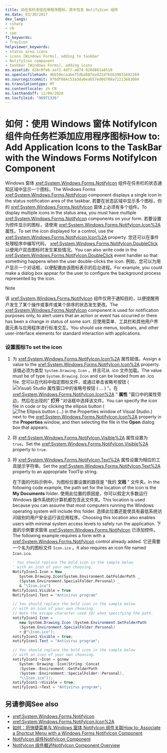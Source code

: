 ```yaml
---
title: 向任务栏添加应用程序图标，其中包含 NotifyIcon 组件
ms.date: 03/30/2017
dev_langs:
- csharp
- vb
- cpp
f1_keywords:
- TrayIcon
helpviewer_keywords:
- status area icons
- icons [Windows Forms], adding to taskbar
- NotifyIcon component
- taskbar [Windows Forms], adding icons
ms.assetid: d28c0fe6-aaf2-4df7-ad74-928d861a8510
ms.openlocfilehash: 46b50ecaabe75dba08fea922d7b5639031692269
ms.sourcegitcommit: 9f6df084c53a3da0ea657ed0d708a72213683084
ms.translationtype: MT
ms.contentlocale: zh-CN
ms.lasthandoff: 12/09/2020
ms.locfileid: "96971326"
---
```

# <a name="how-to-add-application-icons-to-the-taskbar-with-the-windows-forms-notifyicon-component"></a><span data-ttu-id="0977b-102">如何：使用 Windows 窗体 NotifyIcon 组件向任务栏添加应用程序图标</span><span class="sxs-lookup"><span data-stu-id="0977b-102">How to: Add Application Icons to the TaskBar with the Windows Forms NotifyIcon Component</span></span>

<span data-ttu-id="0977b-103">Windows 窗体 <xref:System.Windows.Forms.NotifyIcon> 组件在任务栏的状态通知区域中显示一个图标。</span><span class="sxs-lookup"><span data-stu-id="0977b-103">The Windows Forms <xref:System.Windows.Forms.NotifyIcon> component displays a single icon in the status notification area of the taskbar.</span></span> <span data-ttu-id="0977b-104">若要在状态区域中显示多个图标，你的 <xref:System.Windows.Forms.NotifyIcon> 窗体上必须有多个组件。</span><span class="sxs-lookup"><span data-stu-id="0977b-104">To display multiple icons in the status area, you must have multiple <xref:System.Windows.Forms.NotifyIcon> components on your form.</span></span> <span data-ttu-id="0977b-105">若要设置为控件显示的图标，请使用 <xref:System.Windows.Forms.NotifyIcon.Icon%2A> 属性。</span><span class="sxs-lookup"><span data-stu-id="0977b-105">To set the icon displayed for a control, use the <xref:System.Windows.Forms.NotifyIcon.Icon%2A> property.</span></span> <span data-ttu-id="0977b-106">您还可以在事件处理程序中编写代码， <xref:System.Windows.Forms.NotifyIcon.DoubleClick> 以便用户双击图标时发生某些情况。</span><span class="sxs-lookup"><span data-stu-id="0977b-106">You can also write code in the <xref:System.Windows.Forms.NotifyIcon.DoubleClick> event handler so that something happens when the user double-clicks the icon.</span></span> <span data-ttu-id="0977b-107">例如，您可以为用户显示一个对话框，以便配置由该图标表示的后台进程。</span><span class="sxs-lookup"><span data-stu-id="0977b-107">For example, you could make a dialog box appear for the user to configure the background process represented by the icon.</span></span>

> [!NOTE]
> <span data-ttu-id="0977b-108">该 <xref:System.Windows.Forms.NotifyIcon> 组件仅用于通知目的，以便提醒用户发生了某个操作或事件或某个排序的状态发生更改。</span><span class="sxs-lookup"><span data-stu-id="0977b-108">The <xref:System.Windows.Forms.NotifyIcon> component is used for notification purposes only, to alert users that an action or event has occurred or there has been a change in status of some sort.</span></span> <span data-ttu-id="0977b-109">应使用菜单、工具栏和其他用户界面元素与应用程序进行标准交互。</span><span class="sxs-lookup"><span data-stu-id="0977b-109">You should use menus, toolbars, and other user-interface elements for standard interaction with applications.</span></span>

### <a name="to-set-the-icon"></a><span data-ttu-id="0977b-110">设置图标</span><span class="sxs-lookup"><span data-stu-id="0977b-110">To set the icon</span></span>

1. <span data-ttu-id="0977b-111">为 <xref:System.Windows.Forms.NotifyIcon.Icon%2A> 属性赋值。</span><span class="sxs-lookup"><span data-stu-id="0977b-111">Assign a value to the <xref:System.Windows.Forms.NotifyIcon.Icon%2A> property.</span></span> <span data-ttu-id="0977b-112">该值必须为类型 `System.Drawing.Icon` ，并且可从 .ico 文件加载。</span><span class="sxs-lookup"><span data-stu-id="0977b-112">The value must be of type `System.Drawing.Icon` and can be loaded from an .ico file.</span></span> <span data-ttu-id="0977b-113">您可以在代码中指定图标文件，或通过单击省略号按钮 (![ Visual) Studio 属性窗口中的省略号按钮 ( ... ) "。在 ](./media/visual-studio-ellipsis-button.png) <xref:System.Windows.Forms.NotifyIcon.Icon%2A> " **属性** "窗口中的属性旁边，然后在出现的" **打开** "对话框中选择该文件。</span><span class="sxs-lookup"><span data-stu-id="0977b-113">You can specify the icon file in code or by clicking the ellipsis button (![The Ellipsis button (...) in the Properties window of Visual Studio.](./media/visual-studio-ellipsis-button.png)) next to the <xref:System.Windows.Forms.NotifyIcon.Icon%2A> property in the **Properties** window, and then selecting the file in the **Open** dialog box that appears.</span></span>

2. <span data-ttu-id="0977b-114">将 <xref:System.Windows.Forms.NotifyIcon.Visible%2A> 属性设置为 `true`。</span><span class="sxs-lookup"><span data-stu-id="0977b-114">Set the <xref:System.Windows.Forms.NotifyIcon.Visible%2A> property to `true`.</span></span>

3. <span data-ttu-id="0977b-115">将 <xref:System.Windows.Forms.NotifyIcon.Text%2A> 属性设置为相应的工具提示字符串。</span><span class="sxs-lookup"><span data-stu-id="0977b-115">Set the <xref:System.Windows.Forms.NotifyIcon.Text%2A> property to an appropriate ToolTip string.</span></span>

     <span data-ttu-id="0977b-116">在下面的代码示例中，为图标位置设置的路径是 "我的 **文档** " 文件夹。</span><span class="sxs-lookup"><span data-stu-id="0977b-116">In the following code example, the path set for the location of the icon is the **My Documents** folder.</span></span> <span data-ttu-id="0977b-117">使用此位置的原因是，你可以假定大多数运行 Windows 操作系统的计算机都包含此文件夹。</span><span class="sxs-lookup"><span data-stu-id="0977b-117">This location is used because you can assume that most computers running the Windows operating system will include this folder.</span></span> <span data-ttu-id="0977b-118">选择此位置还能使具有最低系统访问级别的用户安全运行该应用程序。</span><span class="sxs-lookup"><span data-stu-id="0977b-118">Choosing this location also enables users with minimal system access levels to safely run the application.</span></span> <span data-ttu-id="0977b-119">下面的示例要求窗体 <xref:System.Windows.Forms.NotifyIcon> 已添加控件。</span><span class="sxs-lookup"><span data-stu-id="0977b-119">The following example requires a form with a <xref:System.Windows.Forms.NotifyIcon> control already added.</span></span> <span data-ttu-id="0977b-120">它还需要一个名为的图标文件 `Icon.ico` 。</span><span class="sxs-lookup"><span data-stu-id="0977b-120">It also requires an icon file named `Icon.ico`.</span></span>

    ```vb
    ' You should replace the bold icon in the sample below
    ' with an icon of your own choosing.
    NotifyIcon1.Icon = New _
       System.Drawing.Icon(System.Environment.GetFolderPath _
       (System.Environment.SpecialFolder.Personal) _
       & "\Icon.ico")
    NotifyIcon1.Visible = True
    NotifyIcon1.Text = "Antivirus program"
    ```

    ```csharp
    // You should replace the bold icon in the sample below
    // with an icon of your own choosing.
    // Note the escape character used (@) when specifying the path.
    notifyIcon1.Icon =
       new System.Drawing.Icon (System.Environment.GetFolderPath
       (System.Environment.SpecialFolder.Personal)
       + @"\Icon.ico");
    notifyIcon1.Visible = true;
    notifyIcon1.Text = "Antivirus program";
    ```

    ```cpp
    // You should replace the bold icon in the sample below
    // with an icon of your own choosing.
    notifyIcon1->Icon = gcnew
       System::Drawing::Icon(String::Concat
       (System::Environment::GetFolderPath
       (System::Environment::SpecialFolder::Personal),
       "\\Icon.ico"));
    notifyIcon1->Visible = true;
    notifyIcon1->Text = "Antivirus program";
    ```

## <a name="see-also"></a><span data-ttu-id="0977b-121">另请参阅</span><span class="sxs-lookup"><span data-stu-id="0977b-121">See also</span></span>

- <xref:System.Windows.Forms.NotifyIcon>
- <xref:System.Windows.Forms.NotifyIcon.Icon%2A>
- [<span data-ttu-id="0977b-122">如何：将快捷菜单与 Windows 窗体 NotifyIcon 组件关联</span><span class="sxs-lookup"><span data-stu-id="0977b-122">How to: Associate a Shortcut Menu with a Windows Forms NotifyIcon Component</span></span>](how-to-associate-a-shortcut-menu-with-a-windows-forms-notifyicon-component.md)
- [<span data-ttu-id="0977b-123">NotifyIcon 组件</span><span class="sxs-lookup"><span data-stu-id="0977b-123">NotifyIcon Component</span></span>](notifyicon-component-windows-forms.md)
- [<span data-ttu-id="0977b-124">NotifyIcon 组件概述</span><span class="sxs-lookup"><span data-stu-id="0977b-124">NotifyIcon Component Overview</span></span>](notifyicon-component-overview-windows-forms.md)
